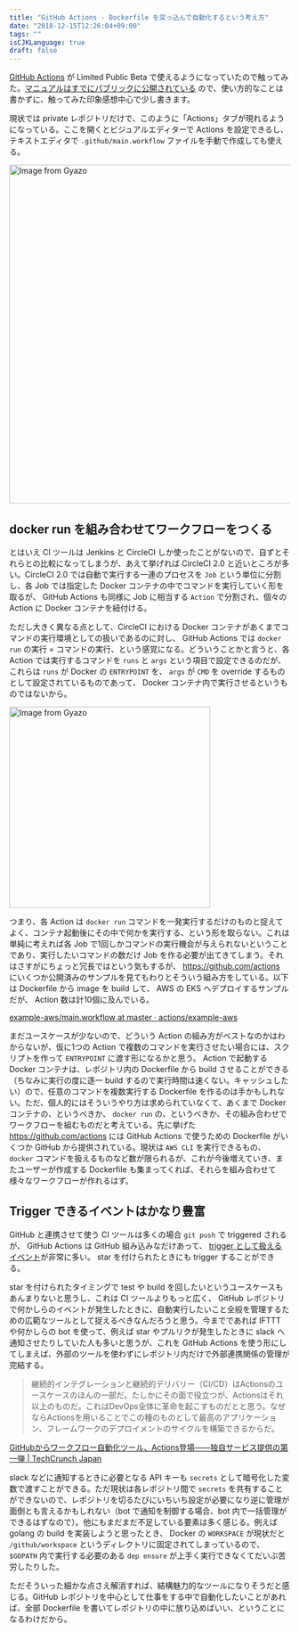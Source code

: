 ```yaml
---
title: "GitHub Actions - Dockerfile を突っ込んで自動化するという考え方"
date: "2018-12-15T12:26:04+09:00"
tags: ""
isCJKLanguage: true
draft: false
---
```


[GitHub Actions](https://blog.github.com/jp/2018-10-24-action-demos/) が Limited Public Beta で使えるようになっていたので触ってみた。[マニュアルはすでにパブリックに公開されている](https://developer.github.com/actions/) ので、使い方的なことは書かずに、触ってみた印象感想中心で少し書きます。

現状では private レポジトリだけで、このように「Actions」タブが現れるようになっている。ここを開くとビジュアルエディターで Actions を設定できるし、テキストエディタで `.github/main.workflow` ファイルを手動で作成しても使える。

<a href="https://gyazo.com/c0edc7d6f195f09b00582021835662de"><img src="https://i.gyazo.com/c0edc7d6f195f09b00582021835662de.png" alt="Image from Gyazo" width="608"/></a>

## docker run を組み合わせてワークフローをつくる

とはいえ CI ツールは Jenkins と CircleCI しか使ったことがないので、自ずとそれらとの比較になってしまうが、あえて挙げれば  CircleCI 2.0 と近いところが多い。CircleCI 2.0 では自動で実行する一連のプロセスを `Job` という単位に分割し、各 Job では指定した Docker コンテナの中でコマンドを実行していく形を取るが、 GitHub Actions も同様に Job に相当する `Action` で分割され、個々の Action に Docker コンテナを紐付ける。

ただし大きく異なる点として、CircleCI における Docker コンテナがあくまでコマンドの実行環境としての扱いであるのに対し、 GitHub Actions では `docker run` の実行 = コマンドの実行、という感覚になる。どういうことかと言うと、各 Action では実行するコマンドを `runs` と `args` という項目で設定できるのだが、これらは `runs` が Docker の `ENTRYPOINT` を、 `args` が `CMD` を override するものとして設定されているものであって、 Docker コンテナ内で実行させるというものではないから。

<a href="https://gyazo.com/5acf3940d83bf721d1d025cd31833861"><img src="https://i.gyazo.com/5acf3940d83bf721d1d025cd31833861.png" alt="Image from Gyazo" width="361"/></a>

つまり、各 Action は `docker run` コマンドを一発実行するだけのものと捉えてよく、コンテナ起動後にその中で何かを実行する、という形を取らない。これは単純に考えれば各 Job で1回しかコマンドの実行機会が与えられないということであり、実行したいコマンドの数だけ Job を作る必要が出てきてしまう。それはさすがにちょっと冗長ではという気もするが、 https://github.com/actions にいくつか公開済みのサンプルを見てもわりとそういう組み方をしている。以下は Dockerfile から image を build して、 AWS の EKS へデプロイするサンプルだが、 Action 数は計10個に及んでいる。

[example-aws/main.workflow at master · actions/example-aws](https://github.com/actions/example-aws/blob/master/.github/main.workflow)

まだユースケースが少ないので、どういう Action の組み方がベストなのかはわからないが、仮に1つの Action で複数のコマンドを実行させたい場合には、スクリプトを作って `ENTRYPOINT` に渡す形になるかと思う。 Action で起動する Docker コンテナは、レポジトリ内の Dockerfile から build させることができる（ちなみに実行の度に逐一 build するので実行時間は速くない。キャッシュしたい）ので、任意のコマンドを複数実行する Dockerfile を作るのは手かもしれない。ただ、個人的にはそういうやり方は求められていなくて、あくまで Docker コンテナの、というべきか、 `docker run` の、というべきか、その組み合わせでワークフローを組むものだと考えている。先に挙げた https://github.com/actions には GitHub Actions で使うための Dockerfile がいくつか GitHub から提供されている。現状は `AWS CLI` を実行できるもの、 `docker` コマンドを扱えるものなど数が限られるが、これが今後増えていき、またユーザーが作成する Dockerfile も集まってくれば、それらを組み合わせて様々なワークフローが作れるはず。

## Trigger できるイベントはかなり豊富

GitHub と連携させて使う CI ツールは多くの場合 `git push` で triggered されるが、 GitHub Actions は GitHub 組み込みなだけあって、 [trigger として扱えるイベント](https://developer.github.com/actions/creating-workflows/workflow-configuration-options/#events-supported-in-workflow-files)が非常に多い。 star を付けられたときにも trigger することができる。

star を付けられたタイミングで test や build を回したいというユースケースもあんまりないと思うし、これは CI ツールよりもっと広く、 GitHub レポジトリで何かしらのイベントが発生したときに、自動実行したいこと全般を管理するための広範なツールとして捉えるべきなんだろうと思う。今までであれば IFTTT や何かしらの bot を使って、例えば star やプルリクが発生したときに slack へ通知させたりしていた人も多いと思うが、これを GitHub Actions を使う形にしてしまえば、外部のツールを使わずにレポジトリ内だけで外部連携関係の管理が完結する。

> 継続的インテグレーションと継続的デリバリー（CI/CD）はActionsのユースケースのほんの一部だ。たしかにその面で役立つが、Actionsはそれ以上のものだ。これはDevOps全体に革命を起こすものだとと思う。なぜならActionsを用いることでこの種のものとして最高のアプリケーション、フレームワークのデプロイメントのサイクルを構築できるからだ。

[GitHubからワークフロー自動化ツール、Actions登場――独自サービス提供の第一弾 | TechCrunch Japan](https://jp.techcrunch.com/2018/10/17/2018-10-16-github-launches-actions-its-workflow-automation-tool/)

slack などに通知するときに必要となる API キーも `secrets` として暗号化した変数で渡すことができる。ただ現状は各レポジトリ間で `secrets` を共有することができないので、レポジトリを切るたびにいちいち設定が必要になり逆に管理が面倒とも言えるかもしれない（bot で通知を制御する場合、bot 内で一括管理ができるはずなので）。他にもまだまだ不足している要素は多く感じる。例えば golang の build を実装しようと思ったとき、 Docker の `WORKSPACE` が現状だと `/github/workspace` というディレクトリに固定されてしまっているので、 `$GOPATH` 内で実行する必要のある `dep ensure` が上手く実行できなくてだいぶ苦労したりした。

ただそういった細かな点さえ解消すれば、結構魅力的なツールになりそうだと感じる。GitHub レポジトリを中心として仕事をする中で自動化したいことがあれば、全部 Dockerfile を書いてレポジトリの中に放り込めばいい、ということになるわけだから。
